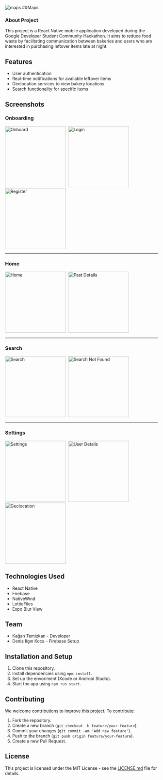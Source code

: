 ![maps](https://github.com/kagantemizkan/mapsForBlinds/assets/46727689/b1178c94-2fb6-43de-adac-76257f2f401a) ##Maps

### About Project
This project is a React Native mobile application developed during the Google Developer Student Community Hackathon. It aims to reduce food waste by facilitating communication between bakeries and users who are interested in purchasing leftover items late at night.

## Features
- User authentication
- Real-time notifications for available leftover items
- Geolocation services to view bakery locations
- Search functionality for specific items


## Screenshots

### Onboarding
<img src="https://github.com/kagantemizkan/bilokma/assets/46727689/19b46d3f-bea8-4b58-9fa3-13c6694ac2e9" alt="Onboard" width="200" />&nbsp;&nbsp;<img src="https://github.com/kagantemizkan/bilokma/assets/46727689/870df9bd-1348-4d96-9fdd-f8dd7f51d62b" alt="Login" width="200" />&nbsp;&nbsp;<img src="https://github.com/kagantemizkan/bilokma/assets/46727689/4bc2206c-9635-4a62-9b14-8600693e9de2" alt="Register" width="200" />

------------

### Home
<img src="https://github.com/kagantemizkan/bilokma/assets/46727689/ee586ca1-7720-41a4-8931-fc0b1de5e52a" alt="Home" width="200" />&nbsp;&nbsp;<img src="https://github.com/kagantemizkan/bilokma/assets/46727689/bbdf7467-6df4-48d0-8668-10bc38b5c8f4" alt="Past Details" width="200" />

------------

### Search
<img src="https://github.com/kagantemizkan/bilokma/assets/46727689/339ee989-4552-40ea-b99b-a5ff08b8b95a" alt="Search" width="200" />&nbsp;&nbsp;<img src="https://github.com/kagantemizkan/bilokma/assets/46727689/ec424808-429f-4bd7-9289-c06bb55247ce" alt="Search Not Found" width="200" />

------------

### Settings
<img src="https://github.com/kagantemizkan/bilokma/assets/46727689/7747c1ad-5ab5-402b-af14-a7382762ab67" alt="Settings" width="200" />&nbsp;&nbsp;<img src="https://github.com/kagantemizkan/bilokma/assets/46727689/c693a304-eafd-400f-9323-d418ac290fec" alt="User Details" width="200" />&nbsp;&nbsp;<img src="https://github.com/kagantemizkan/bilokma/assets/46727689/06193480-34b4-4a49-b663-580b67ad69ca" alt="Geolocation" width="200" />

## Technologies Used

- React Native
- Firebase
- NativeWind
- LottieFiles
- Expo Blur View

## Team

- Kağan Temizkan - Developer
- Deniz Ilgın Koca - Firebase Setup

## Installation and Setup

1. Clone this repository.
2. Install dependencies using `npm install`.
3. Set up the envoriment (Xcode or Android Studio).
4. Start the app using `npm run start`.



## Contributing

We welcome contributions to improve this project. To contribute:

1. Fork the repository.
2. Create a new branch (`git checkout -b feature/your-feature`).
3. Commit your changes (`git commit -am 'Add new feature'`).
4. Push to the branch (`git push origin feature/your-feature`).
5. Create a new Pull Request.

## License

This project is licensed under the MIT License - see the [LICENSE.md](https://github.com/kagantemizkan/bilokma/blob/main/LICENSE) file for details.

